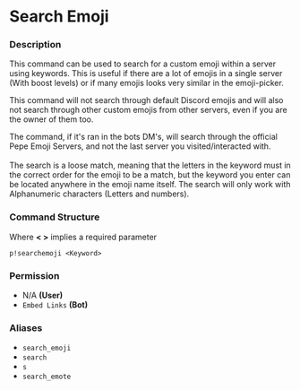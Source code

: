 # Search Emoji

### Description

This command can be used to search for a custom emoji within a server using keywords. This is useful if there are a lot of emojis in a single server (With boost levels) or if many emojis looks very similar in the emoji-picker.

This command will not search through default Discord emojis and will also not search through other custom emojis from other servers, even if you are the owner of them too.

The command, if it's ran in the bots DM's, will search through the official Pepe Emoji Servers, and not the last server you visited/interacted with.\
\
The search is a loose match, meaning that the letters in the keyword must in the correct order for the emoji to be a match, but the keyword you enter can be located anywhere in the emoji name itself. The search will only work with Alphanumeric characters (Letters and numbers).

### Command Structure

Where **< >** implies a required parameter

```
p!searchemoji <Keyword>
```

### **Permission**

* N/A **(User)**
* `Embed Links` **(Bot)**

### Aliases

* `search_emoji`
* `search`
* `s`
* `search_emote`
